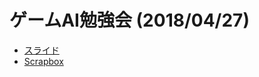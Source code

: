 # ゲームAI勉強会 (2018/04/27)
- [スライド](https://kiito.me/lecture_game-ai_20180427)
- [Scrapbox](https://scrapbox.io/tokiwa/%E3%83%86%E3%83%88%E3%83%AA%E3%82%B9%E3%82%92%E9%A1%8C%E6%9D%90%E3%81%AB%E3%81%97%E3%81%9F%E3%82%B9%E3%82%B1%E3%83%BC%E3%83%AB%E3%83%80%E3%82%A6%E3%83%B3%E3%82%92%E5%88%A9%E7%94%A8%E3%81%97%E3%81%9F%E5%AD%A6%E7%BF%92%E6%89%8B%E6%B3%95%E3%81%AE%E9%96%8B%E7%99%BA)
